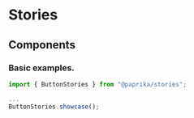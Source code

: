# Stories

## Components

### Basic examples.

```js
import { ButtonStories } from "@paprika/stories";

...
ButtonStories.showcase();
```
